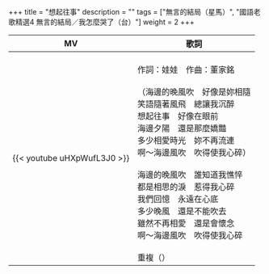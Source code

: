 +++
title = "想起往事"
description = ""
tags = ["無言的結局（星馬）", "國語老歌精選4 無言的結局／我怎麼哭了（台）"]
weight = 2
+++

MV  | 歌詞  
--------------|-------
{{< youtube uHXpWufL3J0 >}}|<br/>作詞：娃娃　作曲：董家銘<br/><br/>（海邊的晚風吹　好像是妳相隨<br/>笑語隨著風飛　總讓我沉醉<br/>想起往事　好像在眼前<br/>海邊夕陽　還是那麼嬌豔<br/>多少相愛時光　妳不再流連<br/>啊～海邊風吹　吹得使我心碎）<br/><br/>海邊的晚風吹　誰知道我憔悴<br/>都是相思的淚　惹得我心碎<br/>我們回憶　永遠在心底<br/>多少晚風　還是不能吹去<br/>雖然不再相愛　還是會懷念<br/>啊～海邊風吹　吹得使我心碎<br/><br/>重複（）  